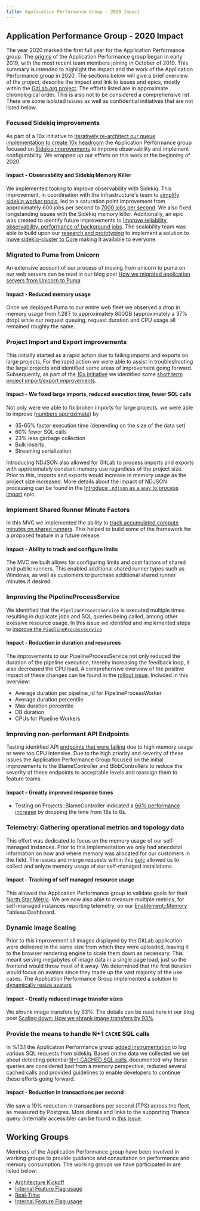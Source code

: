 ```yaml
---
title: Application Performance Group - 2020 Impact
---
```


## Application Performance Group - 2020 Impact

The year 2020 marked the first full year for the Application Performance group. The [origins](https://about.gitlab.com/blog/2019/09/13/why-we-created-the-gitlab-memory-team/) of the Application Performance group began in early 2019, with the most recent team members joining in October of 2019. This summary is intended to highlight the impact and the work of the Application Performance group in 2020. The sections below will give a brief overview of the project, describe the impact and link to issues and epics, mostly within the [GitLab.org project](https://gitlab.com/gitlab-org). The efforts listed are in approximate chronological order. This is also not to be considered a comprehensive list. There are some isolated issues as well as confidential initiatives that are not listed below.

### Focused Sidekiq improvements

As part of a 10x initiative to [Iteratively re-architect our queue implementation to create 10x headroom](https://gitlab.com/gitlab-com/www-gitlab-com/-/issues/4951) the Application Performance group focused on [Sidekiq improvements](https://gitlab.com/groups/gitlab-org/-/epics/1855) to improve observability and implement configurability. We wrapped up our efforts on this work at the beginning of 2020.

#### Impact - Observability and Sidekiq Memory Killer

We implemented tooling to improve observability with Sidekiq. This improvement, in coordination with the Infrastructure's team to [simplify sidekiq worker pools](https://gitlab.com/gitlab-com/gl-infra/infrastructure/-/issues/7219), led to a saturation point improvement from approximately 600 jobs per second to [7000 jobs per second](https://gitlab.com/groups/gitlab-com/-/epics/125#note_282421154). We also fixed longstanding issues with the Sidekiq memory killer. Additionally, an epic was created to identify future improvements to [Improve reliability, observability, performance of background jobs](https://gitlab.com/groups/gitlab-org/-/epics/1738). The scalability team was able to build upon our [research and prototyping](https://gitlab.com/gitlab-com/www-gitlab-com/-/merge_requests/71778) to implement a solution to [move sidekiq-cluster to Core](https://gitlab.com/groups/gitlab-com/gl-infra/-/epics/181) making it available to everyone.

### Migrated to Puma from Unicorn

An extensive account of our process of moving from unicorn to puma on our web servers can be read in our blog post [How we migrated application servers from Unicorn to Puma](https://about.gitlab.com/blog/2020/07/08/migrating-to-puma-on-gitlab/)

#### Impact - Reduced memory usage

Once we deployed Puma to our entire web fleet we observed a drop in memory usage from 1.28T to approximately 800GB (approximately a 37% drop) while our request queuing, request duration and CPU usage all remained roughly the same.

### Project Import and Export improvements

This initially started as a rapid action due to failing imports and exports on large projects. For the rapid action we were able to assist in troubleshooting the large projects and identified some areas of improvement going forward. Subsequently, as part of the [10x Initiative](https://gitlab.com/gitlab-com/www-gitlab-com/-/issues/4951) we identified some [short term project import/export improvements](https://gitlab.com/groups/gitlab-org/-/epics/1810).

#### Impact - We fixed large imports, reduced execution time, fewer SQL calls

Not only were we able to fix broken imports for large projects, we were able to improve ([numbers approximate](https://gitlab.com/groups/gitlab-org/-/epics/1810#results-from-testing)) by

- 35-65% faster execution time (depending on the size of the data set)
- 60% fewer SQL calls
- 23% less garbage collection
- Bulk inserts
- Streaming serialization

Introducing NDJSON also allowed for GitLab to process imports and exports with approximately constant memory use regardless of the project size. Prior to this, imports and exports would increase in memory usage as the project size increased. More details about the impact of NDJSON processing can be found in the [Introduce `.ndjson` as a way to process import](https://gitlab.com/groups/gitlab-org/-/epics/2734) epic.

### Implement Shared Runner Minute Factors

In this MVC we implemented the ability to [track accumulated compute minutes on shared runners](https://gitlab.com/groups/gitlab-org/-/epics/2846). This helped to build some of the framework for a proposed feature in a future release.

#### Impact - Ability to track and configure limits

The MVC we built allows for configuring limits and cost factors of shared and public runners. This enabled additional shared runner types such as Windows, as well as customers to purchase additional shared runner minutes if desired.

### Improving the PipelineProcessService

We identified that the `PipelineProcessService` is executed multiple times resulting in duplicate jobs and SQL queries being called, among other exessive resource usage. In this issue we identifed and implemented steps to [improve the `PipelineProcessService`](https://gitlab.com/gitlab-org/gitlab/-/issues/30656)

#### Impact - Reduction in duration and resources

The improvements to our PipelineProcessService not only reduced the duration of the pipeline execution, thereby increasing the feedback loop, it also decreased the CPU load. A comprehensive overview of the positive impact of these changes can be found in the [rollout issue](https://gitlab.com/gitlab-org/gitlab/-/issues/197930#note_320405586). Included in this overview:

- Average duration per pipeline_id for PipelineProcessWorker
- Average duration percentile
- Max duration percentile
- DB duration
- CPUs for Pipeline Workers

### Improving non-performant API Endpoints

Testing identified API [endpoints that were failing](https://gitlab.com/groups/gitlab-org/-/epics/2065) due to high memory usage or were too CPU intensive. Due to the high priority and severity of these issues the Application Performance Group focused on the initial improvements to the BlameController and BlobControllers to reduce the severity of these endpoints to acceptable levels and reassign them to feature teams.

#### Impact - Greatly improved response times

- Testing on Projects::BlameController indicated a [66% performance increase](https://gitlab.com/gitlab-org/gitlab/-/issues/217572#note_357973437) by dropping the time from 18s to 6s.

### Telemetry: Gathering operational metrics and topology data

This effort was dedicated to focus on the memory usage of our self-managed instances. Prior to this implementation we only had anecdotal information on how and where memory was allocated for our customers in the field. The issues and merge requests within this [epic](https://gitlab.com/groups/gitlab-org/-/epics/3209) allowed us to collect and anlyze memory usage of our self-managed installations.

#### Impact - Tracking of self managed resource usage

This allowed the Application Performance group to validate goals for their [North Star Metric](https://gitlab.com/gitlab-com/Product/-/issues/906). We are now also able to measure multiple metrics, for self-managed instances reporting telemetry, on our [Enablement::Memory](https://10az.online.tableau.com/#/site/gitlab/workbooks/2241132/views) Tableau Dashboard.

### Dynamic Image Scaling

Prior to this improvement all images displayed by the GitLab application were delivered in the same size from which they were uploaded, leaving it to the browser rendering engine to scale them down as necessary. This meant serving megabytes of image data in a single page load, just so the frontend would throw most of it away. We determined that the first iteration would focus on avatars since they made up the vast majority of the use cases. The Application Performance Group implemented a solution to [dynamically resize avatars](https://gitlab.com/groups/gitlab-org/-/epics/4423)

#### Impact - Greatly reduced image transfer sizes

We shrunk image transfers by 93%. The details can be read here in our blog post [Scaling down: How we shrank image transfers by 93%](https://about.gitlab.com/blog/2020/11/02/scaling-down-how-we-prototyped-an-image-scaler-at-gitlab/).

### Provide the means to handle N+1 `CACHE` SQL calls

In %13.1 the Application Performance group [added instrumentation](https://gitlab.com/gitlab-org/gitlab/-/merge_requests/32131) to log various SQL requests from sidekiq. Based on the data we collected we set about detecting potential [N+1 CACHED SQL calls](https://gitlab.com/groups/gitlab-org/-/epics/3873), documented why these queries are considered bad from a memory perspective, reduced several cached calls and provided guidelines to enable developers to continue these efforts going forward.

#### Impact - Reduction in transactions per second

We saw a 10% reduction in transactions per second (TPS) across the fleet, as measured by Postgres. More details and links to the supporting Thanos query (internally accessible) can be found in [this issue](https://gitlab.com/gitlab-org/gitlab/-/issues/276188#note_469296770).

## Working Groups

Members of the Application Performance group have been involved in working groups to provide guidance and consultation on performance and memory consumption. The working groups we have participated in are listed below:

- [Architecture Kickoff](/handbook/company/working-groups/architecture-kickoff/)
- [Internal Feature Flag usage](/handbook/company/working-groups/feature-flag-usage)
- [Real-Time](/handbook/company/working-groups/real-time/)
- [Internal Feature Flag usage](/handbook/company/working-groups/feature-flag-usage)
